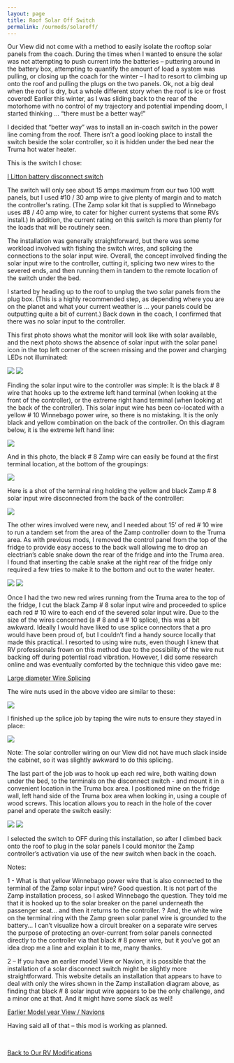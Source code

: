 ```yaml
---
layout: page
title: Roof Solar Off Switch
permalink: /ourmods/solaroff/
---
```

Our View did not come with a method to easily isolate the rooftop solar panels from the coach.  During the times when I wanted to ensure the solar was not attempting to push current into the batteries – puttering around in the battery box, attempting to quantify the amount of load a system was pulling, or closing up the coach for the winter – I had to resort to climbing up onto the roof and pulling the plugs on the two panels.  Ok, not a big deal when the roof is dry, but a whole different story when the roof is ice or frost covered!  Earlier this winter, as I was sliding back to the rear of the motorhome with no control of my trajectory and potential impending doom, I started thinking ... “there must be a better way!”

I  decided that “better way” was to install an in-coach switch in the power line coming from the roof.  There isn’t a good looking place to install the switch beside the solar controller, so it is hidden under the bed near the Truma hot water heater.  

This is the switch I chose:

[I Litton battery disconnect switch](https://www.amazon.ca/gp/product/B097JHCXD5/ref=ppx_yo_dt_b_asin_title_o00_s01?ie=UTF8&th=1)

The switch will only see about 15 amps maximum from our two 100 watt panels, but I used #10 / 30 amp wire to give plenty of margin and to match the controller's rating.  (The Zamp solar kit that is supplied to Winnebago uses #8 / 40 amp wire, to cater for higher current systems that some RVs install.)  In addition, the current rating on this switch is more than plenty for the loads that will be routinely seen.

The installation was generally straightforward, but there was some workload involved with fishing the switch wires, and splicing the connections to the solar input wire.  Overall, the concept involved finding the solar input wire to the controller, cutting it, splicing two new wires to the severed ends, and then running them in tandem to the remote location of the switch under the bed.

I started by heading up to the roof to unplug the two solar panels from the plug box.  (This is a highly recommended step, as depending where you are on the planet and what your current weather is ... your panels could be outputting quite a bit of current.)  Back down in the coach, I confirmed that there was no solar input to the controller.  

This first photo shows what the monitor will look like with solar available, and the next photo shows the absence of solar input with the solar panel icon in the top left corner of the screen missing and the power and charging LEDs not illuminated:

<img src="/assets/websolaroff6.jpg"/>

<img src="/assets/websolaroff7.jpg"/>

Finding the solar input wire to the controller was simple:  It is the black # 8 wire that hooks up to the extreme left hand terminal (when looking at the front of the controller), or the extreme right hand terminal (when looking at the back of the controller).  This solar input wire has been co-located with a yellow # 10 Winnebago power wire, so there is no mistaking.  It is the only black and yellow combination on the back of the controller.  On this diagram below, it is the extreme left hand line:

<img src="/assets/websolardiagram.jpg"/>

And in this photo, the black # 8 Zamp wire can easily be found at the first terminal location, at the bottom of the groupings:

<img src="/assets/websolaroff8.jpg"/>

Here is a shot of the terminal ring holding the yellow and black Zamp # 8 solar input wire disconnected from the back of the controller:

<img src="/assets/websolaroff9.jpg"/>

The other wires involved were new, and I needed about 15’ of red # 10 wire to run a tandem set from the area of the Zamp controller down to the Truma area.  As with previous mods, I removed the control panel from the top of the fridge to provide easy access to the back wall allowing me to drop an electrian’s cable snake down the rear of the fridge and into the Truma area.  I found that inserting the cable snake at the right rear of the fridge only required a few tries to make it to the bottom and out to the water heater.

<img src="/assets/websolaroff3.jpg"/>

<img src="/assets/websolaroff5.jpg"/>

Once I had the two new red wires running from the Truma area to the top of the fridge, I cut the black Zamp # 8 solar input wire and proceeded to splice each red # 10 wire to each end of the severed solar input wire.  Due to the size of the wires concerned (a # 8 and a # 10 splice), this was a bit awkward.  Ideally I would have liked to use splice connectors that a pro would have been proud of, but I couldn’t find a handy source locally that made this practical.  I resorted to using wire nuts, even though I knew that RV professionals frown on this method due to the possibility of the wire nut backing off during potential road vibration.  However, I did some research online and was eventually comforted by the technique this video gave me:

[Large diameter Wire Splicing](https://www.youtube.com/watch?v=Ha2KEKzvJL8)

The wire nuts used in the above video are similar to these:

<img src="/assets/websolaroff14.jpg"/>

I finished up the splice job by taping the wire nuts to ensure they stayed in place:

<img src="/assets/websolaroff11.jpg"/>

Note:  The solar controller wiring on our View did not have much slack inside the cabinet, so it was slightly awkward to do this splicing.

The last part of the job was to hook up each red wire, both waiting down under the bed, to the terminals on the disconnect switch - and mount it in a convenient location in the Truma box area.  I positioned mine on the fridge wall, left hand side of the Truma box area when looking in, using a couple of wood screws.  This location allows you to reach in the hole of the cover panel and operate the switch easily:

<img src="/assets/websolaroff12.jpg"/>

<img src="/assets/websolaroff13.jpg"/>

I selected the switch to OFF during this installation, so after I climbed back onto the roof to plug in the solar panels I could monitor the Zamp controller’s activation via use of the new switch when back in the coach.

Notes:

1 - What is that yellow Winnebago power wire that is also connected to the terminal of the Zamp solar input wire?  Good question.  It is not part of the Zamp installation process, so I asked Winnebago the question.  They told me that it is hooked up to the solar breaker on the panel underneath the passenger seat... and then it returns to the controller. ?  And, the white wire on the terminal ring with the Zamp green solar panel wire is grounded to the battery...  I can’t visualize how a circuit breaker on a separate wire serves the purpose of protecting an over-current  from solar panels connected directly to the controller via that black # 8 power wire, but it you’ve got an idea drop me a line and explain it to me, many thanks.

2 – If you have an earlier model View or Navion, it is possible that the installation of a solar disconnect switch might be slightly more straightforward.  This website details an installation that appears to have to deal with only the wires shown in the Zamp installation diagram above, as finding that black # 8 solar input wire appears to be the only challenge, and a minor one at that.  And it might have some slack as well!

[Earlier Model year View / Navions](https://www.viewnavion.com/mods/solar-disconnect-switch)

Having said all of that – this mod is working as planned.


<br>

[Back to Our RV Modifications](/ourmods/)

